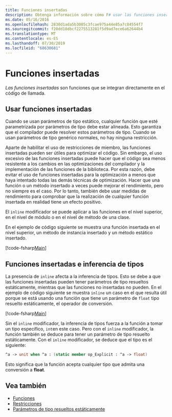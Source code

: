 ```yaml
---
title: Funciones insertadas
description: Obtenga información sobre cómo F# usar las funciones insertadas que se integran directamente en el código de llamada.
ms.date: 05/16/2016
ms.openlocfilehash: 2830d1ada5b3005c3fcae975a44e85a7c84554f7
ms.sourcegitcommit: f20dd18dbcf2275513281f5d9ad7ece6a62644b4
ms.translationtype: MT
ms.contentlocale: es-ES
ms.lasthandoff: 07/30/2019
ms.locfileid: "68630681"
---
```

# <a name="inline-functions"></a>Funciones insertadas

*Las funciones insertadas* son funciones que se integran directamente en el código de llamada.

## <a name="using-inline-functions"></a>Usar funciones insertadas

Cuando se usan parámetros de tipo estático, cualquier función que esté parametrizada por parámetros de tipo debe estar alineada. Esto garantiza que el compilador puede resolver estos parámetros de tipo. Cuando se usan parámetros de tipo genérico normales, no hay ninguna restricción.

Aparte de habilitar el uso de restricciones de miembro, las funciones insertadas pueden ser útiles para optimizar el código. Sin embargo, el uso excesivo de las funciones insertadas puede hacer que el código sea menos resistente a los cambios en las optimizaciones del compilador y la implementación de las funciones de la biblioteca. Por esta razón, debe evitar el uso de funciones insertadas para la optimización a menos que haya intentado todas las demás técnicas de optimización. Hacer que una función o un método insertado a veces puede mejorar el rendimiento, pero no siempre es el caso. Por lo tanto, también debe usar medidas de rendimiento para comprobar que la realización de cualquier función insertada en realidad tiene un efecto positivo.

El `inline` modificador se puede aplicar a las funciones en el nivel superior, en el nivel de módulo o en el nivel de método de una clase.

En el ejemplo de código siguiente se muestra una función insertada en el nivel superior, un método de instancia insertado y un método estático insertado.

[!code-fsharp[Main](~/samples/snippets/fsharp/lang-ref-3/snippet201.fs)]

## <a name="inline-functions-and-type-inference"></a>Funciones insertadas e inferencia de tipos

La presencia de `inline` afecta a la inferencia de tipos. Esto se debe a que las funciones insertadas pueden tener parámetros de tipo resueltos estáticamente, mientras que las funciones no insertadas no pueden. En el ejemplo de código siguiente se muestra `inline` un caso en el que resulta útil porque se está usando una función que tiene un parámetro de `float` tipo resuelto estáticamente, el operador de conversión.

[!code-fsharp[Main](~/samples/snippets/fsharp/lang-ref-3/snippet202.fs)]

Sin el `inline` modificador, la inferencia de tipos fuerza a la función a tomar un tipo específico, `int`en este caso. Pero con el `inline` modificador, la función también se deduce para tener un parámetro de tipo resuelto estáticamente. Con el `inline` modificador, se deduce que el tipo es el siguiente:

```fsharp
^a -> unit when ^a : (static member op_Explicit : ^a -> float)
```

Esto significa que la función acepta cualquier tipo que admita una conversión a **float**.

## <a name="see-also"></a>Vea también

- [Funciones](index.md)
- [Restricciones](../generics/constraints.md)
- [Parámetros de tipo resueltos estáticamente](../generics/statically-resolved-type-parameters.md)
